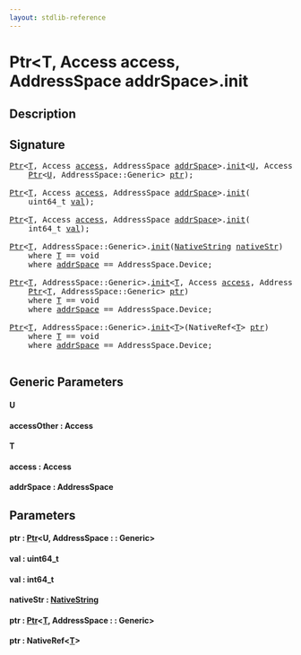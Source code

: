```yaml
---
layout: stdlib-reference
---
```


# Ptr\<T, Access access, AddressSpace addrSpace\>\.init

## Description





## Signature 

<pre>
<a href="index.html" class="code_type">Ptr</a>&lt;<a href="init.html#typeparam-T" class="code_type">T</a>, Access <a href="init.html#decl-access" class="code_var">access</a>, AddressSpace <a href="init.html#decl-addrSpace" class="code_var">addrSpace</a>&gt;.<a href="init.html">init</a>&lt;<a href="init.html#typeparam-U" class="code_type">U</a>, Access <a href="init.html#decl-accessOther" class="code_var">accessOther</a>&gt;(
    <a href="index.html" class="code_type">Ptr</a>&lt;<a href="init.html#typeparam-U" class="code_type">U</a>, AddressSpace::Generic&gt; <a href="init.html#decl-ptr" class="code_param">ptr</a>);

<a href="index.html" class="code_type">Ptr</a>&lt;<a href="init.html#typeparam-T" class="code_type">T</a>, Access <a href="init.html#decl-access" class="code_var">access</a>, AddressSpace <a href="init.html#decl-addrSpace" class="code_var">addrSpace</a>&gt;.<a href="init.html">init</a>(
    uint64_t <a href="init.html#decl-val" class="code_param">val</a>);

<a href="index.html" class="code_type">Ptr</a>&lt;<a href="init.html#typeparam-T" class="code_type">T</a>, Access <a href="init.html#decl-access" class="code_var">access</a>, AddressSpace <a href="init.html#decl-addrSpace" class="code_var">addrSpace</a>&gt;.<a href="init.html">init</a>(
    int64_t <a href="init.html#decl-val" class="code_param">val</a>);

<a href="index.html" class="code_type">Ptr</a>&lt;<a href="init.html#typeparam-T" class="code_type">T</a>, AddressSpace::Generic&gt;.<a href="init.html">init</a>(<a href="../nativestring-06/index.html" class="code_type">NativeString</a> <a href="init.html#decl-nativeStr" class="code_param">nativeStr</a>)
    <span class='code_keyword'>where</span> <a href="init.html#typeparam-T" class="code_type">T</a> == <span class="code_keyword">void</span>
    <span class='code_keyword'>where</span> <a href="init.html#decl-addrSpace" class="code_var">addrSpace</a> == AddressSpace.Device;

<a href="index.html" class="code_type">Ptr</a>&lt;<a href="init.html#typeparam-T" class="code_type">T</a>, AddressSpace::Generic&gt;.<a href="init.html">init</a>&lt;<a href="init.html#typeparam-T" class="code_type">T</a>, Access <a href="init.html#decl-access" class="code_var">access</a>, AddressSpace <a href="init.html#decl-addrSpace" class="code_var">addrSpace</a>&gt;(
    <a href="index.html" class="code_type">Ptr</a>&lt;<a href="init.html#typeparam-T" class="code_type">T</a>, AddressSpace::Generic&gt; <a href="init.html#decl-ptr" class="code_param">ptr</a>)
    <span class='code_keyword'>where</span> <a href="init.html#typeparam-T" class="code_type">T</a> == <span class="code_keyword">void</span>
    <span class='code_keyword'>where</span> <a href="init.html#decl-addrSpace" class="code_var">addrSpace</a> == AddressSpace.Device;

<a href="index.html" class="code_type">Ptr</a>&lt;<a href="init.html#typeparam-T" class="code_type">T</a>, AddressSpace::Generic&gt;.<a href="init.html">init</a>&lt;<a href="init.html#typeparam-T" class="code_type">T</a>&gt;(NativeRef&lt;<a href="init.html#typeparam-T" class="code_type">T</a>&gt; <a href="init.html#decl-ptr" class="code_param">ptr</a>)
    <span class='code_keyword'>where</span> <a href="init.html#typeparam-T" class="code_type">T</a> == <span class="code_keyword">void</span>
    <span class='code_keyword'>where</span> <a href="init.html#decl-addrSpace" class="code_var">addrSpace</a> == AddressSpace.Device;

</pre>

## Generic Parameters

####  <a id="typeparam-U"></a>U
####  <a id="decl-accessOther"></a>accessOther  : Access
####  <a id="typeparam-T"></a>T
####  <a id="decl-access"></a>access  : Access
####  <a id="decl-addrSpace"></a>addrSpace  : AddressSpace

## Parameters

####  <a id="decl-ptr"></a>ptr  : [Ptr](index.html)\<U, AddressSpace : : Generic\>
####  <a id="decl-val"></a>val  : uint64\_t
####  <a id="decl-val"></a>val  : int64\_t
####  <a id="decl-nativeStr"></a>nativeStr  : [NativeString](../nativestring-06/index.html)
####  <a id="decl-ptr"></a>ptr  : [Ptr](index.html)\<[T](index.html#typeparam-T), AddressSpace : : Generic\>
####  <a id="decl-ptr"></a>ptr  : NativeRef\<[T](init.html#typeparam-T)\>

